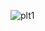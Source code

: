 ![plt1](https://github.com/rishithchintu/youtube-exploratory-data-analysis/assets/75387341/d6255c0a-8f6d-491b-beb2-f39f21b514a6)
